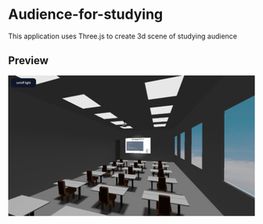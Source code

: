 # Audience-for-studying
This application uses Three.js to create 3d scene of studying audience

## Preview
![Preview](public/preview.png)
